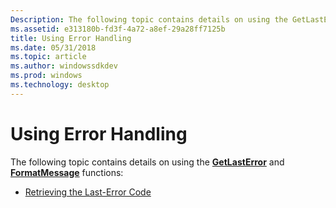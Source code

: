 ```yaml
---
Description: The following topic contains details on using the GetLastError and FormatMessage functions Retrieving the Last-Error Code
ms.assetid: e313180b-fd3f-4a72-a8ef-29a28ff7125b
title: Using Error Handling
ms.date: 05/31/2018
ms.topic: article
ms.author: windowssdkdev
ms.prod: windows
ms.technology: desktop
---
```


# Using Error Handling

The following topic contains details on using the [**GetLastError**](/windows/win32/WinBase/?branch=master) and [**FormatMessage**](/windows/win32/WinBase/nf-winbase-formatmessage?branch=master) functions:

-   [Retrieving the Last-Error Code](retrieving-the-last-error-code.md)

 

 



